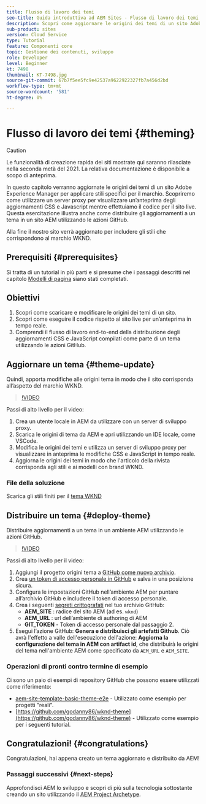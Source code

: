 ```yaml
---
title: Flusso di lavoro dei temi
seo-title: Guida introduttiva ad AEM Sites - Flusso di lavoro dei temi
description: Scopri come aggiornare le origini dei temi di un sito Adobe Experience Manager per applicare stili specifici per il marchio. Scopri come utilizzare un server proxy per visualizzare un’anteprima live degli aggiornamenti CSS e JavaScript. Questa esercitazione illustra anche come distribuire gli aggiornamenti a un tema in un sito AEM utilizzando le azioni GitHub.
sub-product: sites
version: Cloud Service
type: Tutorial
feature: Componenti core
topic: Gestione dei contenuti, sviluppo
role: Developer
level: Beginner
kt: 7498
thumbnail: KT-7498.jpg
source-git-commit: 67b7f5ee5fc9e42537a9622922327fb7a456d2bd
workflow-type: tm+mt
source-wordcount: '581'
ht-degree: 0%

---
```



# Flusso di lavoro dei temi {#theming}

>[!CAUTION]
>
> Le funzionalità di creazione rapida dei siti mostrate qui saranno rilasciate nella seconda metà del 2021. La relativa documentazione è disponibile a scopo di anteprima.

In questo capitolo verranno aggiornate le origini dei temi di un sito Adobe Experience Manager per applicare stili specifici per il marchio. Scopriremo come utilizzare un server proxy per visualizzare un’anteprima degli aggiornamenti CSS e Javascript mentre effettuiamo il codice per il sito live. Questa esercitazione illustra anche come distribuire gli aggiornamenti a un tema in un sito AEM utilizzando le azioni GitHub.

Alla fine il nostro sito verrà aggiornato per includere gli stili che corrispondono al marchio WKND.

## Prerequisiti {#prerequisites}

Si tratta di un tutorial in più parti e si presume che i passaggi descritti nel capitolo [Modelli di pagina](./page-templates.md) siano stati completati.

## Obiettivi

1. Scopri come scaricare e modificare le origini dei temi di un sito.
1. Scopri come eseguire il codice rispetto al sito live per un’anteprima in tempo reale.
1. Comprendi il flusso di lavoro end-to-end della distribuzione degli aggiornamenti CSS e JavaScript compilati come parte di un tema utilizzando le azioni GitHub.

## Aggiornare un tema {#theme-update}

Quindi, apporta modifiche alle origini tema in modo che il sito corrisponda all’aspetto del marchio WKND.

>[!VIDEO](https://video.tv.adobe.com/v/332918/?quality=12&learn=on)

Passi di alto livello per il video:

1. Crea un utente locale in AEM da utilizzare con un server di sviluppo proxy.
1. Scarica le origini di tema da AEM e apri utilizzando un IDE locale, come VSCode.
1. Modifica le origini dei temi e utilizza un server di sviluppo proxy per visualizzare in anteprima le modifiche CSS e JavaScript in tempo reale.
1. Aggiorna le origini dei temi in modo che l&#39;articolo della rivista corrisponda agli stili e ai modelli con brand WKND.

### File della soluzione

Scarica gli stili finiti per il [tema WKND](assets/theming/WKND-THEME-src.zip)

## Distribuire un tema {#deploy-theme}

Distribuire aggiornamenti a un tema in un ambiente AEM utilizzando le azioni GitHub.

>[!VIDEO](https://video.tv.adobe.com/v/332919/?quality=12&learn=on)

Passi di alto livello per il video:

1. Aggiungi il progetto origini tema a [GitHub come nuovo archivio](https://docs.github.com/en/github/importing-your-projects-to-github/adding-an-existing-project-to-github-using-the-command-line).
1. Crea [un token di accesso personale in GitHub](https://docs.github.com/en/github/authenticating-to-github/creating-a-personal-access-token) e salva in una posizione sicura.
1. Configura le impostazioni GitHub nell’ambiente AEM per puntare all’archivio GitHub e includere il token di accesso personale.
1. Crea i seguenti [segreti crittografati](https://docs.github.com/en/actions/reference/encrypted-secrets) nel tuo archivio GitHub:
   * **AEM_SITE** : radice del sito AEM (ad es.  `wknd`)
   * **AEM_URL** : url dell’ambiente di authoring di AEM
   * **GIT_TOKEN**  - Token di accesso personale dal passaggio 2.
1. Esegui l’azione GitHub: **Genera e distribuisci gli artefatti Github**. Ciò avrà l&#39;effetto a valle dell&#39;esecuzione dell&#39;azione: **Aggiorna la configurazione del tema in AEM con artifact id**, che distribuirà le origini del tema nell&#39;ambiente AEM come specificato da `AEM_URL` e `AEM_SITE`.

### Operazioni di pronti contro termine di esempio

Ci sono un paio di esempi di repository GitHub che possono essere utilizzati come riferimento:

* [aem-site-template-basic-theme-e2e](https://github.com/adobe/aem-site-template-basic-theme-e2e)  - Utilizzato come esempio per progetti &quot;reali&quot;.
* [https://github.com/godanny86/wknd-theme](https://github.com/godanny86/wknd-theme)  - Utilizzato come esempio per i seguenti tutorial.

## Congratulazioni! {#congratulations}

Congratulazioni, hai appena creato un tema aggiornato e distribuito da AEM!

### Passaggi successivi {#next-steps}

Approfondisci AEM lo sviluppo e scopri di più sulla tecnologia sottostante creando un sito utilizzando il [AEM Project Archetype](../project-archetype/overview.md).

